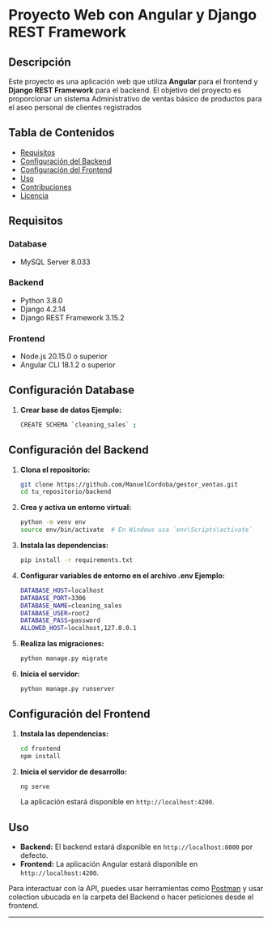 # Proyecto Web con Angular y Django REST Framework

## Descripción

Este proyecto es una aplicación web que utiliza **Angular** para el frontend y **Django REST Framework** para el backend. El objetivo del proyecto es proporcionar un sistema Administrativo de ventas
básico de productos para el aseo personal de clientes registrados

## Tabla de Contenidos

- [Requisitos](#requisitos)
- [Configuración del Backend](#configuración-del-backend)
- [Configuración del Frontend](#configuración-del-frontend)
- [Uso](#uso)
- [Contribuciones](#contribuciones)
- [Licencia](#licencia)


## Requisitos

### Database

- MySQL Server 8.033

### Backend

- Python 3.8.0
- Django 4.2.14
- Django REST Framework 3.15.2

### Frontend

- Node.js 20.15.0 o superior
- Angular CLI 18.1.2 o superior

## Configuración Database

1. **Crear base de datos Ejemplo:**

    ```bash
    CREATE SCHEMA `cleaning_sales` ;

    ```
    
## Configuración del Backend

1. **Clona el repositorio:**

    ```bash
    git clone https://github.com/ManuelCordoba/gestor_ventas.git
    cd tu_repositorio/backend
    ```

2. **Crea y activa un entorno virtual:**

    ```bash
    python -m venv env
    source env/bin/activate  # En Windows usa `env\Scripts\activate`
    ```

3. **Instala las dependencias:**

    ```bash
    pip install -r requirements.txt
    ```



4. **Configurar variables de entorno en el archivo .env Ejemplo:**

    ```bash
    DATABASE_HOST=localhost
    DATABASE_PORT=3306
    DATABASE_NAME=cleaning_sales
    DATABASE_USER=root2
    DATABASE_PASS=password
    ALLOWED_HOST=localhost,127.0.0.1
    ```
    
4. **Realiza las migraciones:**

    ```bash
    python manage.py migrate
    ```

5. **Inicia el servidor:**

    ```bash
    python manage.py runserver
    ```

## Configuración del Frontend

1. **Instala las dependencias:**

    ```bash
    cd frontend
    npm install
    ```

2. **Inicia el servidor de desarrollo:**

    ```bash
    ng serve
    ```

    La aplicación estará disponible en `http://localhost:4200`.

## Uso

- **Backend:** El backend estará disponible en `http://localhost:8000` por defecto.
- **Frontend:** La aplicación Angular estará disponible en `http://localhost:4200`.

Para interactuar con la API, puedes usar herramientas como [Postman](https://www.postman.com) y usar colection ubucada en la carpeta del Backend o hacer peticiones desde el frontend.

---